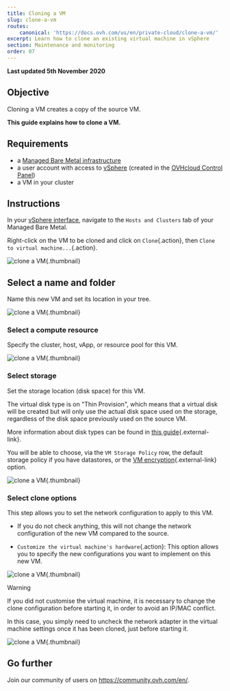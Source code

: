 ```yaml
---
title: Cloning a VM
slug: clone-a-vm
routes:
    canonical: 'https://docs.ovh.com/us/en/private-cloud/clone-a-vm/'
excerpt: Learn how to clone an existing virtual machine in vSphere
section: Maintenance and monitoring
order: 07
---
```


**Last updated 5th November 2020**

## Objective

Cloning a VM creates a copy of the source VM.

**This guide explains how to clone a VM.**

## Requirements

- a [Managed Bare Metal infrastructure](https://www.ovhcloud.com/en/managed-bare-metal/)
- a user account with access to [vSphere](../login-vsphere-interface/) (created in the [OVHcloud Control Panel](https://ca.ovh.com/auth/?action=gotomanager))
- a VM in your cluster

## Instructions

In your [vSphere interface](../login-vsphere-interface/), navigate to the `Hosts and Clusters` tab of your Managed Bare Metal.

Right-click on the VM to be cloned and click on `Clone`{.action}, then `Clone to virtual machine...`{.action}.

![clone a VM](images/clonevm01.png){.thumbnail}

## Select a name and folder

Name this new VM and set its location in your tree.

![clone a VM](images/clonevm02.png){.thumbnail}

### Select a compute resource

Specify the cluster, host, vApp, or resource pool for this VM.

![clone a VM](images/clonevm03.png){.thumbnail}

### Select storage

Set the storage location (disk space) for this VM. 

The virtual disk type is on "Thin Provision", which means that a virtual disk will be created but will only use the actual disk space used on the storage, regardless of the disk space previously used on the source VM.

More information about disk types can be found in [this guide](../choosing-disk-type/){.external-link}.

You will be able to choose, via the `VM Storage Policy` row, the default storage policy if you have datastores, or the [VM encryption](../vm-encrypt/){.external-link} option.

![clone a VM](images/clonevm04.png){.thumbnail}

### Select clone options

This step allows you to set the network configuration to apply to this VM.

- If you do not check anything, this will not change the network configuration of the new VM compared to the source.

- `Customize the virtual machine's hardware`{.action}: This option allows you to specify the new configurations you want to implement on this new VM.

![clone a VM](images/clonevm05.png){.thumbnail}

> [!warning]
>
> If you did not customise the virtual machine, it is necessary to change the clone configuration before starting it, in order to avoid an IP/MAC conflict. 
>
> In this case, you simply need to uncheck the network adapter in the virtual machine settings once it has been cloned, just before starting it.
>

![clone a VM](images/clonevm06.png){.thumbnail}


## Go further

Join our community of users on <https://community.ovh.com/en/>.
